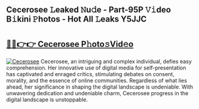 ## Cecerosee 𝙻eaked 𝙽u𝚍e - Part-95P 𝚅𝚒deo B𝚒kini 𝙿hotos - Hot All 𝙻eaks Y5JJC

# <h2><a href="http://ld64t1u.urlbe.top/?page=Cecerosee">🔗🔗👉👉 Cecerosee P𝚑oto𝚜Vid𝚎o</a></h2>

[![Cecerosee](https://i.imgur.com/eBuTRDB.gif)](http://ld64t1u.urlbe.top/?page=Cecerosee)
Cecerosee, an intriguing and complex individual, defies easy comprehension. Her innovative use of digital media for self-presentation has captivated and enraged critics, stimulating debates on consent, morality, and the essence of online communities. Regardless of what lies ahead, her significance in shaping the digital landscape is undeniable. With unwavering dedication and undeniable charm, Cecerosee progress in the digital landscape is unstoppable.
